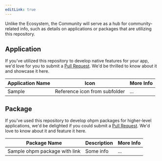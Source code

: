 ```yaml
---
editLink: true
---
```


Unlike the Ecosystem, the Community will serve as a hub for community-related info, such as details on applications or
packages that are utilizing this repository.

## Application

If you've utilized this repository to develop native features for your app, we'd love for you to submit
a [Pull Request](https://github.com/ohos-rs/ohos-rs.github.io/pulls). We'd be
thrilled to know about it and showcase it here.

| Application Name | Icon                          | More Info |
|------------------|-------------------------------|-----------|
| Sample           | Reference icon from subfolder | ...       |

## Package

If you've used this repository to develop ohpm packages for higher-level applications, we'd be delighted if you could
submit a [Pull Request](https://github.com/ohos-rs/ohos-rs.github.io/pulls). We'd love to know about it and feature it here.

| Package Name                  | Description | More Info |
|-------------------------------|-------------|-----------|
| Sample ohpm package with link | Some info   | ...       |